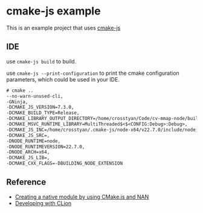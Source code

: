 # cmake-js example

This is an example project that uses [cmake-js](https://github.com/cmake-js/cmake-js)

## IDE

use `cmake-js build` to build.

use `cmake-js --print-configuration` to print the cmake configuration parameters, which could be used in your IDE.

```txt
# cmake ..
--no-warn-unused-cli,
-GNinja,
-DCMAKE_JS_VERSION=7.3.0,
-DCMAKE_BUILD_TYPE=Release,
-DCMAKE_LIBRARY_OUTPUT_DIRECTORY=/home/crosstyan/Code/cv-mmap-node/build/Release,
-DCMAKE_MSVC_RUNTIME_LIBRARY=MultiThreaded$<$<CONFIG:Debug>:Debug>,
-DCMAKE_JS_INC=/home/crosstyan/.cmake-js/node-x64/v22.7.0/include/node;/home/crosstyan/Code/cv-mmap-node/node_modules/nan,
-DCMAKE_JS_SRC=,
-DNODE_RUNTIME=node,
-DNODE_RUNTIMEVERSION=22.7.0,
-DNODE_ARCH=x64,
-DCMAKE_JS_LIB=,
-DCMAKE_CXX_FLAGS=-DBUILDING_NODE_EXTENSION
```

## Reference

- [Creating a native module by using CMake.js and NAN](https://github.com/cmake-js/cmake-js/wiki/TUTORIAL-01-Creating-a-native-module-by-using-CMake.js-and-NAN)
- [Developing with CLion](https://github.com/cmake-js/cmake-js/issues/23)

